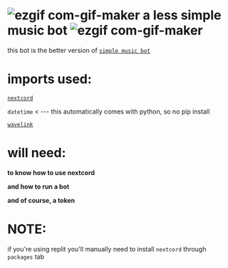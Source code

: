 # ![ezgif com-gif-maker](https://user-images.githubusercontent.com/90879002/143177564-1c5b816d-ae51-4cae-bd92-853c292ca0a8.gif) a less simple music bot ![ezgif com-gif-maker](https://user-images.githubusercontent.com/90879002/143177564-1c5b816d-ae51-4cae-bd92-853c292ca0a8.gif)
this bot is the better version of  [`simple music bot`](https://github.com/TR-ASHcoder/simple-music-bot-)

# imports used:


[`nextcord`](https://pypi.org/project/nextcord/)


`datetime` < --- this automatically comes with python, so no pip install 


[`wavelink`](https://pypi.org/project/wavelink/)


# will need:

**to know how to use nextcord**

**and how to run a bot**

**and of course, a token**


# NOTE:

if you're using replit you'll manually need to install `nextcord` through `packages` tab
